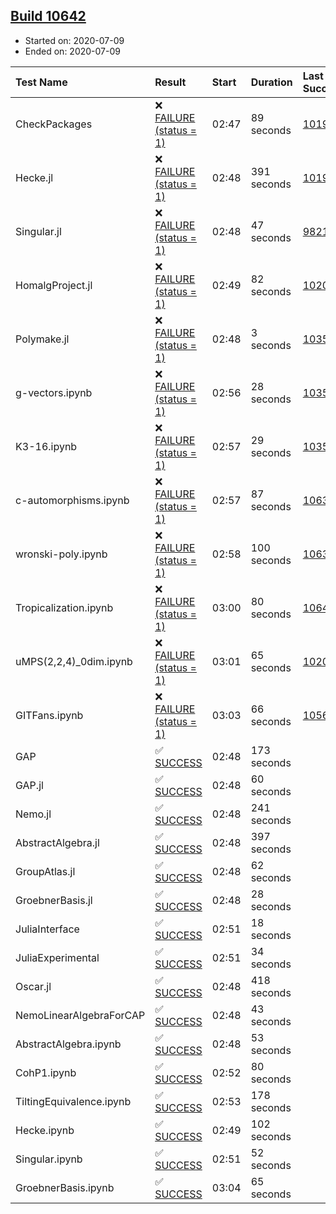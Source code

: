 ## [Build 10642](https://oscarci.mathematik.uni-kl.de/job/oscar/10642/)

* Started on: 2020-07-09
* Ended on: 2020-07-09

| Test Name    | Result | Start | Duration | Last Success | First Failure |
|:-------------|:-------|:------|:---------|:-------------|:--------------|
| CheckPackages | ❌ [FAILURE (status = 1)](https://oscarci.mathematik.uni-kl.de/job/oscar/10642/artifact/logs/build-10642/CheckPackages.log) | 02:47 | 89 seconds | [10197](https://oscarci.mathematik.uni-kl.de/job/oscar/10197/) | [10198](https://oscarci.mathematik.uni-kl.de/job/oscar/10198/) |
| Hecke.jl | ❌ [FAILURE (status = 1)](https://oscarci.mathematik.uni-kl.de/job/oscar/10642/artifact/logs/build-10642/Hecke.jl.log) | 02:48 | 391 seconds | [10197](https://oscarci.mathematik.uni-kl.de/job/oscar/10197/) | [10198](https://oscarci.mathematik.uni-kl.de/job/oscar/10198/) |
| Singular.jl | ❌ [FAILURE (status = 1)](https://oscarci.mathematik.uni-kl.de/job/oscar/10642/artifact/logs/build-10642/Singular.jl.log) | 02:48 | 47 seconds | [9821](https://oscarci.mathematik.uni-kl.de/job/oscar/9821/) | [9822](https://oscarci.mathematik.uni-kl.de/job/oscar/9822/) |
| HomalgProject.jl | ❌ [FAILURE (status = 1)](https://oscarci.mathematik.uni-kl.de/job/oscar/10642/artifact/logs/build-10642/HomalgProject.jl.log) | 02:49 | 82 seconds | [10209](https://oscarci.mathematik.uni-kl.de/job/oscar/10209/) | [10210](https://oscarci.mathematik.uni-kl.de/job/oscar/10210/) |
| Polymake.jl | ❌ [FAILURE (status = 1)](https://oscarci.mathematik.uni-kl.de/job/oscar/10642/artifact/logs/build-10642/Polymake.jl.log) | 02:48 | 3 seconds | [10356](https://oscarci.mathematik.uni-kl.de/job/oscar/10356/) | [10357](https://oscarci.mathematik.uni-kl.de/job/oscar/10357/) |
| g-vectors.ipynb | ❌ [FAILURE (status = 1)](https://oscarci.mathematik.uni-kl.de/job/oscar/10642/artifact/logs/build-10642/g-vectors.ipynb.log) | 02:56 | 28 seconds | [10356](https://oscarci.mathematik.uni-kl.de/job/oscar/10356/) | [10357](https://oscarci.mathematik.uni-kl.de/job/oscar/10357/) |
| K3-16.ipynb | ❌ [FAILURE (status = 1)](https://oscarci.mathematik.uni-kl.de/job/oscar/10642/artifact/logs/build-10642/K3-16.ipynb.log) | 02:57 | 29 seconds | [10356](https://oscarci.mathematik.uni-kl.de/job/oscar/10356/) | [10357](https://oscarci.mathematik.uni-kl.de/job/oscar/10357/) |
| c-automorphisms.ipynb | ❌ [FAILURE (status = 1)](https://oscarci.mathematik.uni-kl.de/job/oscar/10642/artifact/logs/build-10642/c-automorphisms.ipynb.log) | 02:57 | 87 seconds | [10638](https://oscarci.mathematik.uni-kl.de/job/oscar/10638/) | [10639](https://oscarci.mathematik.uni-kl.de/job/oscar/10639/) |
| wronski-poly.ipynb | ❌ [FAILURE (status = 1)](https://oscarci.mathematik.uni-kl.de/job/oscar/10642/artifact/logs/build-10642/wronski-poly.ipynb.log) | 02:58 | 100 seconds | [10639](https://oscarci.mathematik.uni-kl.de/job/oscar/10639/) | [10640](https://oscarci.mathematik.uni-kl.de/job/oscar/10640/) |
| Tropicalization.ipynb | ❌ [FAILURE (status = 1)](https://oscarci.mathematik.uni-kl.de/job/oscar/10642/artifact/logs/build-10642/Tropicalization.ipynb.log) | 03:00 | 80 seconds | [10641](https://oscarci.mathematik.uni-kl.de/job/oscar/10641/) | [10642](https://oscarci.mathematik.uni-kl.de/job/oscar/10642/) |
| uMPS(2,2,4)_0dim.ipynb | ❌ [FAILURE (status = 1)](https://oscarci.mathematik.uni-kl.de/job/oscar/10642/artifact/logs/build-10642/uMPS-2-2-4-_0dim.ipynb.log) | 03:01 | 65 seconds | [10209](https://oscarci.mathematik.uni-kl.de/job/oscar/10209/) | [10210](https://oscarci.mathematik.uni-kl.de/job/oscar/10210/) |
| GITFans.ipynb | ❌ [FAILURE (status = 1)](https://oscarci.mathematik.uni-kl.de/job/oscar/10642/artifact/logs/build-10642/GITFans.ipynb.log) | 03:03 | 66 seconds | [10566](https://oscarci.mathematik.uni-kl.de/job/oscar/10566/) | [10567](https://oscarci.mathematik.uni-kl.de/job/oscar/10567/) |
| GAP | ✅ [SUCCESS](https://oscarci.mathematik.uni-kl.de/job/oscar/10642/artifact/logs/build-10642/GAP.log) | 02:48 | 173 seconds |  |  |
| GAP.jl | ✅ [SUCCESS](https://oscarci.mathematik.uni-kl.de/job/oscar/10642/artifact/logs/build-10642/GAP.jl.log) | 02:48 | 60 seconds |  |  |
| Nemo.jl | ✅ [SUCCESS](https://oscarci.mathematik.uni-kl.de/job/oscar/10642/artifact/logs/build-10642/Nemo.jl.log) | 02:48 | 241 seconds |  |  |
| AbstractAlgebra.jl | ✅ [SUCCESS](https://oscarci.mathematik.uni-kl.de/job/oscar/10642/artifact/logs/build-10642/AbstractAlgebra.jl.log) | 02:48 | 397 seconds |  |  |
| GroupAtlas.jl | ✅ [SUCCESS](https://oscarci.mathematik.uni-kl.de/job/oscar/10642/artifact/logs/build-10642/GroupAtlas.jl.log) | 02:48 | 62 seconds |  |  |
| GroebnerBasis.jl | ✅ [SUCCESS](https://oscarci.mathematik.uni-kl.de/job/oscar/10642/artifact/logs/build-10642/GroebnerBasis.jl.log) | 02:48 | 28 seconds |  |  |
| JuliaInterface | ✅ [SUCCESS](https://oscarci.mathematik.uni-kl.de/job/oscar/10642/artifact/logs/build-10642/JuliaInterface.log) | 02:51 | 18 seconds |  |  |
| JuliaExperimental | ✅ [SUCCESS](https://oscarci.mathematik.uni-kl.de/job/oscar/10642/artifact/logs/build-10642/JuliaExperimental.log) | 02:51 | 34 seconds |  |  |
| Oscar.jl | ✅ [SUCCESS](https://oscarci.mathematik.uni-kl.de/job/oscar/10642/artifact/logs/build-10642/Oscar.jl.log) | 02:48 | 418 seconds |  |  |
| NemoLinearAlgebraForCAP | ✅ [SUCCESS](https://oscarci.mathematik.uni-kl.de/job/oscar/10642/artifact/logs/build-10642/NemoLinearAlgebraForCAP.log) | 02:48 | 43 seconds |  |  |
| AbstractAlgebra.ipynb | ✅ [SUCCESS](https://oscarci.mathematik.uni-kl.de/job/oscar/10642/artifact/logs/build-10642/AbstractAlgebra.ipynb.log) | 02:48 | 53 seconds |  |  |
| CohP1.ipynb | ✅ [SUCCESS](https://oscarci.mathematik.uni-kl.de/job/oscar/10642/artifact/logs/build-10642/CohP1.ipynb.log) | 02:52 | 80 seconds |  |  |
| TiltingEquivalence.ipynb | ✅ [SUCCESS](https://oscarci.mathematik.uni-kl.de/job/oscar/10642/artifact/logs/build-10642/TiltingEquivalence.ipynb.log) | 02:53 | 178 seconds |  |  |
| Hecke.ipynb | ✅ [SUCCESS](https://oscarci.mathematik.uni-kl.de/job/oscar/10642/artifact/logs/build-10642/Hecke.ipynb.log) | 02:49 | 102 seconds |  |  |
| Singular.ipynb | ✅ [SUCCESS](https://oscarci.mathematik.uni-kl.de/job/oscar/10642/artifact/logs/build-10642/Singular.ipynb.log) | 02:51 | 52 seconds |  |  |
| GroebnerBasis.ipynb | ✅ [SUCCESS](https://oscarci.mathematik.uni-kl.de/job/oscar/10642/artifact/logs/build-10642/GroebnerBasis.ipynb.log) | 03:04 | 65 seconds |  |  |
